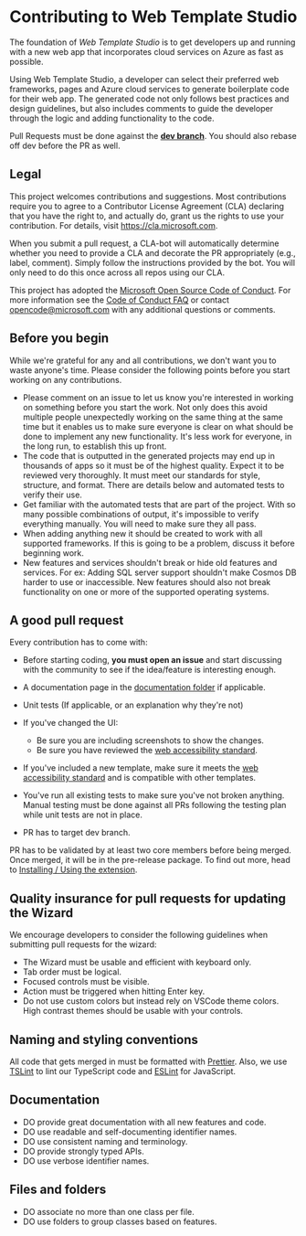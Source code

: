 # Contributing to Web Template Studio

The foundation of _Web Template Studio_ is to get developers up and running with a new
web app that incorporates cloud services on Azure as fast as possible.

Using Web Template Studio, a developer can select their preferred web
frameworks, pages and Azure cloud services to generate boilerplate code for their web app.
The generated code not only follows best practices and design guidelines, but also
includes comments to guide the developer through the logic and adding functionality to
the code.

Pull Requests must be done against the **[dev branch](https://github.com/Microsoft/WebTemplateStudio/tree/dev)**. 
You should also rebase off dev before the PR as well.

## Legal

This project welcomes contributions and suggestions. Most contributions require you to agree to a
Contributor License Agreement (CLA) declaring that you have the right to, and actually do, grant us
the rights to use your contribution. For details, visit https://cla.microsoft.com.

When you submit a pull request, a CLA-bot will automatically determine whether you need to provide
a CLA and decorate the PR appropriately (e.g., label, comment). Simply follow the instructions
provided by the bot. You will only need to do this once across all repos using our CLA.

This project has adopted the [Microsoft Open Source Code of Conduct](https://opensource.microsoft.com/codeofconduct/).
For more information see the [Code of Conduct FAQ](https://opensource.microsoft.com/codeofconduct/faq/) or
contact [opencode@microsoft.com](mailto:opencode@microsoft.com) with any additional questions or comments.

## Before you begin

While we're grateful for any and all contributions, we don't want you to waste anyone's time. Please consider the following points before you start working on any contributions.

- Please comment on an issue to let us know you're interested in working on something before you start the work. Not only does this avoid multiple people unexpectedly working on the same thing at the same time but it enables us to make sure everyone is clear on what should be done to implement any new functionality. It's less work for everyone, in the long run, to establish this up front.
- The code that is outputted in the generated projects may end up in thousands of apps so it must be of the highest quality. Expect it to be reviewed very thoroughly. It must meet our standards for style, structure, and format. There are details below and automated tests to verify their use.
- Get familiar with the automated tests that are part of the project. With so many possible combinations of output, it's impossible to verify everything manually. You will need to make sure they all pass.
- When adding anything new it should be created to work with all supported frameworks. If this is going to be a problem, discuss it before beginning work.
- New features and services shouldn't break or hide old features and services. For ex: Adding
  SQL server support shouldn't make Cosmos DB harder to use or inaccessible. New features
  should also not break functionality on one or more of the supported operating systems.

## A good pull request

Every contribution has to come with:

- Before starting coding, **you must open an issue** and start discussing with the community to see if the idea/feature is interesting enough.
- A documentation page in the [documentation folder](https://github.com/Microsoft/WebTemplateStudio/tree/master/docs) if applicable.
- Unit tests (If applicable, or an explanation why they're not)

- If you've changed the UI:

  - Be sure you are including screenshots to show the changes.
  - Be sure you have reviewed the [web accessibility standard](https://www.w3.org/WAI/standards-guidelines/wcag/).

- If you've included a new template, make sure it meets the [web accessibility standard](https://www.w3.org/WAI/standards-guidelines/wcag/) and is compatible with other templates.

- You've run all existing tests to make sure you've not broken anything. Manual testing
  must be done against all PRs following the testing plan while unit tests are not in place.
- PR has to target dev branch.

PR has to be validated by at least two core members before being merged. Once merged, it will be in the pre-release package. To find out more, head to [Installing / Using the extension](docs/getting-started-developers.md).

## Quality insurance for pull requests for updating the Wizard

We encourage developers to consider the following guidelines when submitting pull requests for the wizard:

- The Wizard must be usable and efficient with keyboard only.
- Tab order must be logical.
- Focused controls must be visible.
- Action must be triggered when hitting Enter key.
- Do not use custom colors but instead rely on VSCode theme colors. High contrast themes
  should be usable with your controls.

## Naming and styling conventions

All code that gets merged in must be formatted with [Prettier](https://prettier.io/). Also,
we use [TSLint](https://palantir.github.io/tslint/) to lint our TypeScript code and [ESLint](https://eslint.org/)
for JavaScript.

## Documentation

- DO provide great documentation with all new features and code.
- DO use readable and self-documenting identifier names.
- DO use consistent naming and terminology.
- DO provide strongly typed APIs.
- DO use verbose identifier names.

## Files and folders

- DO associate no more than one class per file.
- DO use folders to group classes based on features.
